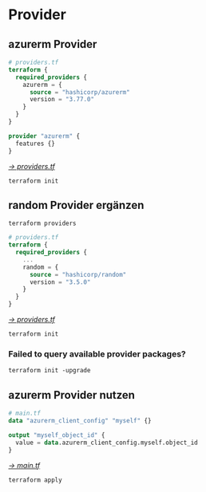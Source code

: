# Provider

## azurerm Provider

```terraform
# providers.tf
terraform {
  required_providers {
    azurerm = {
      source = "hashicorp/azurerm"
      version = "3.77.0"
    }
  }
}

provider "azurerm" {
  features {}
}
```
_[-> providers.tf](providers-1.tf)_

```shell
terraform init
```

## random Provider ergänzen

```shell
terraform providers
```

```terraform
# providers.tf
terraform {
  required_providers {
    ...
    random = {
      source = "hashicorp/random"
      version = "3.5.0"
    }
  }
}
```
_[-> providers.tf](providers-2.tf)_

```shell
terraform init
```

### Failed to query available provider packages?
```shell
terraform init -upgrade
```

## azurerm Provider nutzen
```terraform
# main.tf
data "azurerm_client_config" "myself" {}

output "myself_object_id" {
  value = data.azurerm_client_config.myself.object_id
}
```
_[-> main.tf](main.tf)_

```shell
terraform apply
```